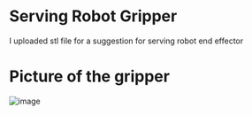 # Serving Robot Gripper

I uploaded stl file for a suggestion for serving robot end effector


# Picture of the gripper


![image](https://user-images.githubusercontent.com/85786699/126900186-f8701f8f-007e-4133-8959-0fa4756cad46.png)
